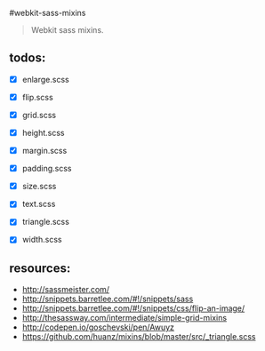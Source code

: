 #webkit-sass-mixins
> Webkit sass mixins.


## todos:
- [x] enlarge.scss
- [x] flip.scss
- [x] grid.scss
- [x] height.scss
- [x] margin.scss
- [x] padding.scss
- [x] size.scss
- [x] text.scss
- [x] triangle.scss
- [x] width.scss


## resources:
+ http://sassmeister.com/
+ http://snippets.barretlee.com/#!/snippets/sass
+ http://snippets.barretlee.com/#!/snippets/css/flip-an-image/
+ http://thesassway.com/intermediate/simple-grid-mixins
+ http://codepen.io/goschevski/pen/Awuyz
+ https://github.com/huanz/mixins/blob/master/src/_triangle.scss
